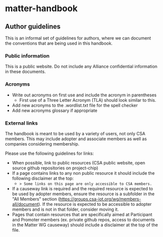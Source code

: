 # matter-handbook

## Author guidelines
This is an informal set of guidelines for authors, where we can document the conventions that are being used in this handbook.

### Public information

This is a public website. Do not include any Alliance confidential information in these documents.

### Acronyms
- Write out acronyms on first use and include the acronym in parentheses
  - First use of a Three Letter Acronym (TLA) should look similar to this.
- Add new acronyms to the .wordlist.txt file for the spell checker
- Add new acronyms glossary if appropriate

### External links

The handbook is meant to be used by a variety of users, not only CSA members. This may include adopter and associate members as well as companies considering membership.

Please use the following guidelines for links:
- When possible, link to public resources (CSA public website, open source github repositories on project-chip)
- If a page contains links to any non public resource it should include the following disclaimer at the top:
  - `> Some links on this page are only accessible to CSA members.`
- If a causeway link is required and the required resource is expected to be used by adopter members, ensure the resource is a subfolder in the "All Members" section (https://groups.csa-iot.org/wg/members-all/document). If the resource is expected to be accessible to adopter members and is not in that folder, consider moving it.
- Pages that contain resources that are specifically aimed at Participant and Promoter members (ex. private github repos, access to documents in the Matter WG causeway) should include a disclaimer at the top of the file.
